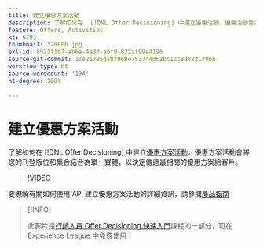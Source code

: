 ```yaml
---
title: 建立優惠方案活動
description: 了解如何在  [!DNL Offer Decisioning] 中建立優惠活動。優惠活動會將您的刊登版位和集合結合為單一實體，以決定傳遞最相關的優惠給客戶。
feature: Offers, Activities
kt: 6791
thumbnail: 329606.jpg
exl-id: 8921f1b7-ab6a-4a3d-abf9-822af99e4196
source-git-commit: 1ce21795d583969e753744d52bc1cc8d822130bb
workflow-type: ht
source-wordcount: '134'
ht-degree: 100%

---
```


# 建立優惠方案活動

了解如何在 [!DNL Offer Decisioning] 中建立[優惠方案活動](https://experienceleague.adobe.com/docs/journey-optimizer/using/offer-decisioniong/create-manage-activities/create-offer-activities.html?lang=zh-Hant)。優惠方案活動會將您的刊登版位和集合結合為單一實體，以決定傳遞最相關的優惠方案給客戶。

>[!VIDEO](https://video.tv.adobe.com/v/329606?quality=12&learn=on)

要瞭解有關如何使用 API 建立優惠方案活動的詳細資訊，請參閱[產品指南](https://experienceleague.adobe.com/docs/journey-optimizer/using/offer-decisioniong/api-reference/activities-api/create.html?lang=zh-Hant)

>[!INFO]
>
> 此影片是[行銷人員 Offer Decisioning 快速入門](https://experienceleague.adobe.com/?recommended=ExperiencePlatform-U-1-2020.1.offerdecisioning?lang=zh-Hant)課程的一部分，可在 Experience League 中免費使用！
